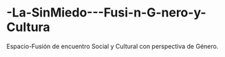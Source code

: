 # -La-SinMiedo---Fusi-n-G-nero-y-Cultura
Espacio-Fusión de encuentro Social y Cultural con perspectiva de Género.
